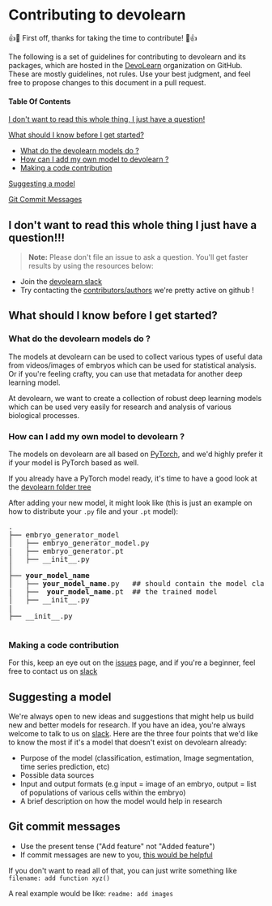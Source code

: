 # Contributing to devolearn

:+1::tada: First off, thanks for taking the time to contribute! :tada::+1:

The following is a set of guidelines for contributing to devolearn and its packages, which are hosted in the [DevoLearn](https://github.com/DevoLearn) organization on GitHub. These are mostly guidelines, not rules. Use your best judgment, and feel free to propose changes to this document in a pull request.

#### Table Of Contents

[I don't want to read this whole thing, I just have a question!](#i-dont-want-to-read-this-whole-thing-i-just-have-a-question)

[What should I know before I get started?](#what-should-i-know-before-i-get-started)
  * [What do the devolearn models do ?](#what-do-the-devolearn-models-do-)
  * [How can I add my own model to devolearn ?](#how-can-i-add-my-own-model-to-devolearn-)
  * [Making a code contribution](#making-a-code-contribution)

[Suggesting a model](#suggesting-a-model)

[Git Commit Messages](#git-commit-messages)
  
  ## I don't want to read this whole thing I just have a question!!!

> **Note:** Please don't file an issue to ask a question. You'll get faster results by using the resources below:

* Join the [devolearn slack](https://openworm.slack.com/archives/CMVFU7Q4W) 
* Try contacting the [contributors/authors](https://github.com/DevoLearn/devolearn/graphs/contributors) we're pretty active on github !

## What should I know before I get started?

### What do the devolearn models do ? 

The models at devolearn can be used to collect various types of useful data from videos/images of embryos which can be used for statistical analysis. Or if you're feeling crafty, you can use that metadata for another deep learning model.

At devolearn, we want to create a collection of robust deep learning models which can be used very easily for research and analysis of various biological processes. 

### How can I add my own model to devolearn ?

The models on devolearn are all based on [PyTorch](https://pytorch.org/), and we'd highly prefer it if your model is PyTorch based as well. 

If you already have a PyTorch model ready, it's time to have a good look at the [devolearn folder tree](https://github.com/DevoLearn/devolearn/tree/master/devolearn)

After adding your new model, it might look like (this is just an example on how to distribute your `.py` file and your `.pt` model):

<pre>
.
├── embryo_generator_model
│   ├── embryo_generator_model.py
|   ├── embryo_generator.pt
│   ├── __init__.py
│        
├── <b>your_model_name</b>
│   ├── <b>your_model_name</b>.py   ## should contain the model class and all of it's functions 
|   ├── <b> your_model_name</b>.pt  ## the trained model 
│   ├── __init__.py 
|
├── __init__.py

</pre>

### Making a code contribution
For this, keep an eye out on the [issues](https://github.com/DevoLearn/devolearn/issues) page, and if you're a beginner, feel free to contact us on [slack](https://openworm.slack.com/archives/CMVFU7Q4W) 

## Suggesting a model

We're always open to new ideas and suggestions that might help us build new and better models for research. If you have an idea, you're always welcome to talk to us on [slack](https://openworm.slack.com/archives/CMVFU7Q4W). Here are the three four points that we'd like to know the most if it's a model that doesn't exist on devolearn already:
* Purpose of the model (classification, estimation, Image segmentation, time series prediction, etc)
* Possible data sources 
* Input and output formats (e.g input = image of an embryo, output = list of populations of various cells within the embryo)
* A brief description on how the model would help in research

##  Git commit messages 

* Use the present tense ("Add feature" not "Added feature")
* If commit messages are new to you, [this would be helpful](https://www.freecodecamp.org/news/writing-good-commit-messages-a-practical-guide/)

If you don't want to read all of that, you can just write something like `filename: add function xyz()`

A real example would be like: `readme: add images` 

